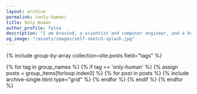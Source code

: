 ```yaml
---
layout: archive
permalink: /only-human/
title: Only Human
author_profile: false
description: "I am Aravind, a scientist and computer engineer, and a human being. I am interested in human emotions and the little things that make us human, and I write about these from time to time."
og_image: "/assets/images/self-sketch-splash.jpg"
---
```


<div class="grid__wrapper">
{% include group-by-array collection=site.posts field="tags" %}

{% for tag in group_names %}
  {% if tag == 'only-human' %}
    {% assign posts = group_items[forloop.index0] %}
    {% for post in posts %}
      {% include archive-single.html type="grid" %}
    {% endfor %}
  {% endif %}
{% endfor %}
</div>
